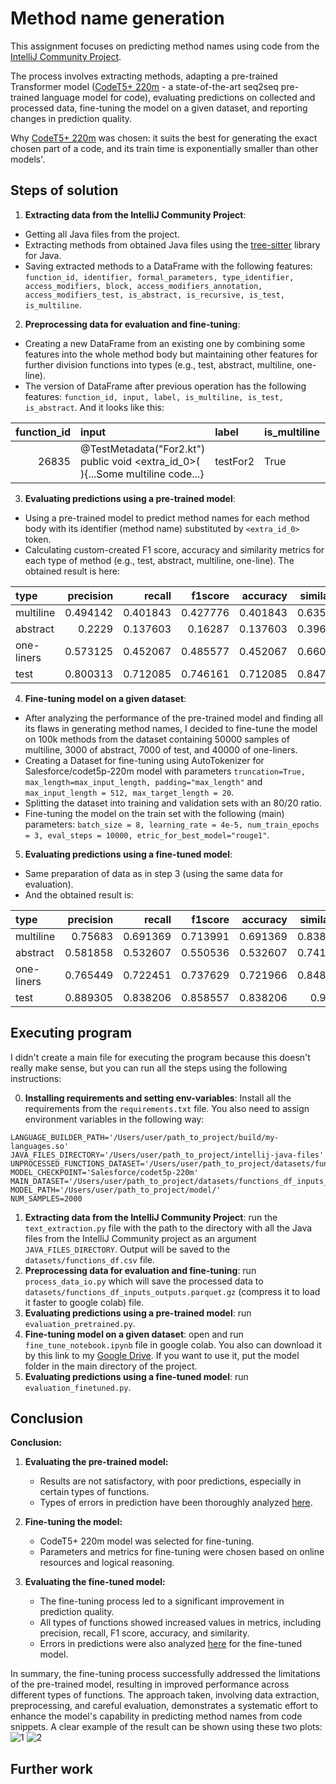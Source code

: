 # Method name generation

This assignment focuses on predicting method names using code from the [IntelliJ Community Project](https://github.com/JetBrains/intellij-community). 

The process involves extracting methods, adapting a pre-trained Transformer model ([CodeT5+ 220m](https://huggingface.co/Salesforce/codet5p-220m) - a state-of-the-art seq2seq pre-trained language model for code), 
evaluating predictions on collected and processed data, fine-tuning the model on a given dataset, 
and reporting changes in prediction quality.

Why [CodeT5+ 220m](https://huggingface.co/Salesforce/codet5p-220m) was chosen: it suits the best for generating the exact chosen part of a code, and its train time is exponentially smaller than other models'.

## Steps of solution
1. **Extracting data from the IntelliJ Community Project**:
* Getting all Java files from the project.
* Extracting methods from obtained Java files using the [tree-sitter](https://github.com/serenadeai/java-tree-sitter) library for Java.
* Saving extracted methods to a DataFrame with the following features: `function_id, identifier, formal_parameters, type_identifier, access_modifiers, block, access_modifiers_annotation, access_modifiers_test, is_abstract, is_recursive, is_test, is_multiline`.


2. **Preprocessing data for evaluation and fine-tuning**:
* Creating a new DataFrame from an existing one by combining some features into the whole method body but maintaining other features for further division functions into types (e.g., test, abstract, multiline, one-line).
* The version of DataFrame after previous operation has the following features: `function_id, input, label, is_multiline, is_test, is_abstract`. And it looks like this:

| function_id | input                                                                            | label                 | is_multiline   | is_test   | is_abstract   |
|------------:|:---------------------------------------------------------------------------------|:----------------------|:---------------|:----------|:--------------|
|       26835 | @TestMetadata("For2.kt") public void <extra_id_0>(  ){...Some multiline code...} | testFor2              | True           | True      | False         |

3. **Evaluating predictions using a pre-trained model**:
* Using a pre-trained model to predict method names for each method body with its identifier (method name) substituted by `<extra_id_0>` token.
* Calculating custom-created F1 score, accuracy and similarity metrics for each type of method (e.g., test, abstract, multiline, one-line). The obtained result is here:

| type       |   precision |   recall |   f1score |   accuracy |   similarity |
|:-----------|------------:|---------:|----------:|-----------:|-------------:|
| multiline  |    0.494142 | 0.401843 |  0.427776 |   0.401843 |     0.635965 |
| abstract   |    0.2229   | 0.137603 |  0.16287  |   0.137603 |     0.396059 |
| one-liners |    0.573125 | 0.452067 |  0.485577 |   0.452067 |     0.660239 |
| test       |    0.800313 | 0.712085 |  0.746161 |   0.712085 |     0.847186 |

4. **Fine-tuning model on a given dataset**:
* After analyzing the performance of the pre-trained model and finding all its flaws in generating method names, I decided to fine-tune the model on 100k methods from the dataset containing 50000 samples of multiline, 3000 of abstract, 7000 of test, and 40000 of one-liners.
* Creating a Dataset for fine-tuning using AutoTokenizer for Salesforce/codet5p-220m model with parameters `truncation=True, max_length=max_input_length, padding="max_length"` and `max_input_length = 512, max_target_length = 20`.
* Splitting the dataset into training and validation sets with an 80/20 ratio.
* Fine-tuning the model on the train set with the following (main) parameters: `batch_size = 8, learning_rate = 4e-5, num_train_epochs = 3, eval_steps = 10000, etric_for_best_model="rouge1"`.


5. **Evaluating predictions using a fine-tuned model**: 
* Same preparation of data as in step 3 (using the same data for evaluation).
* And the obtained result is:

| type       |   precision |   recall |   f1score |   accuracy |   similarity |
|:-----------|------------:|---------:|----------:|-----------:|-------------:|
| multiline  |    0.75683  | 0.691369 |  0.713991 |   0.691369 |     0.838892 |
| abstract   |    0.581858 | 0.532607 |  0.550536 |   0.532607 |     0.741023 |
| one-liners |    0.765449 | 0.722451 |  0.737629 |   0.721966 |     0.848729 |
| test       |    0.889305 | 0.838206 |  0.858557 |   0.838206 |     0.9156   |

## Executing program
I didn't create a main file for executing the program because this doesn't really make sense, but you can run all the steps using the following instructions:


0. **Installing requirements and setting env-variables**: Install all the requirements from the `requirements.txt` file. You also need to assign environment variables in the following way:
```
LANGUAGE_BUILDER_PATH='/Users/user/path_to_project/build/my-languages.so'
JAVA_FILES_DIRECTORY='/Users/user/path_to_project/intellij-java-files'
UNPROCESSED_FUNCTIONS_DATASET='/Users/user/path_to_project/datasets/functions_df.csv'
MODEL_CHECKPOINT='Salesforce/codet5p-220m'
MAIN_DATASET='/Users/user/path_to_project/datasets/functions_df_inputs_outputs.parquet.gz'
MODEL_PATH='/Users/user/path_to_project/model/'
NUM_SAMPLES=2000
```
1. **Extracting data from the IntelliJ Community Project**: run the `text_extraction.py` file with the path to the directory with all the Java files from the IntelliJ Community project as an argument `JAVA_FILES_DIRECTORY`. Output will be saved to the `datasets/functions_df.csv` file.
2. **Preprocessing data for evaluation and fine-tuning**: run `process_data_io.py` which will save the processed data to `datasets/functions_df_inputs_outputs.parquet.gz` (compress it to load it faster to google colab) file.
3. **Evaluating predictions using a pre-trained model**: run `evaluation_pretrained.py`.
4. **Fine-tuning model on a given dataset**: open and run `fine_tune_notebook.ipynb` file in google colab. You also can download it by this link to my [Google Drive](https://drive.google.com/drive/folders/1REJ0zI3oeYOZCpBWYlT2IsDO7Md-C-r-?usp=sharing). If you want to use it, put the model folder in the main directory of the project.
5. **Evaluating predictions using a fine-tuned model**: run `evaluation_finetuned.py`.


## Conclusion
**Conclusion:**

1. **Evaluating the pre-trained model:**
   - Results are not satisfactory, with poor predictions, especially in certain types of functions.
   - Types of errors in prediction have been thoroughly analyzed [here](https://github.com/TyKo0707/method_name_generation/blob/main/eda_plus_analysis.ipynb).

2. **Fine-tuning the model:**
   - CodeT5+ 220m model was selected for fine-tuning.
   - Parameters and metrics for fine-tuning were chosen based on online resources and logical reasoning.

3. **Evaluating the fine-tuned model:**
   - The fine-tuning process led to a significant improvement in prediction quality.
   - All types of functions showed increased values in metrics, including precision, recall, F1 score, accuracy, and similarity.
   - Errors in predictions were also analyzed [here](https://github.com/TyKo0707/method_name_generation/blob/main/eda_plus_analysis.ipynb) for the fine-tuned model.

In summary, the fine-tuning process successfully addressed the limitations of the pre-trained model, 
resulting in improved performance across different types of functions. 
The approach taken, involving data extraction, preprocessing, and careful evaluation, 
demonstrates a systematic effort to enhance the model's capability in predicting method names from code snippets.
A clear example of the result can be shown using these two plots:
![1](https://github.com/TyKo0707/method_name_generation/assets/65500151/dc28c316-9422-47d4-8bff-143323be3897)
![2](https://github.com/TyKo0707/method_name_generation/assets/65500151/4d06ad53-07d9-43af-821f-b0de813ffde5)


## Further work
